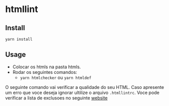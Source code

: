 # htmllint

## Install
`yarn install`


## Usage
- Colocar os htmls na pasta htmls.
- Rodar os seguintes comandos: 
    - `yarn htmlchecker` ou `yarn htmldef`

O seguinte comando vai verificar a qualidade do seu HTML.
Caso apresente um erro que voce deseja ignorar ultilize o arquivo `.htmllintrc`. Voce pode verificar a lista de exclusoes no seguinte [website](https://github.com/htmllint/htmllint/wiki/Options)